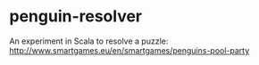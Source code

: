 penguin-resolver
================

An experiment in Scala to resolve a puzzle:
http://www.smartgames.eu/en/smartgames/penguins-pool-party
